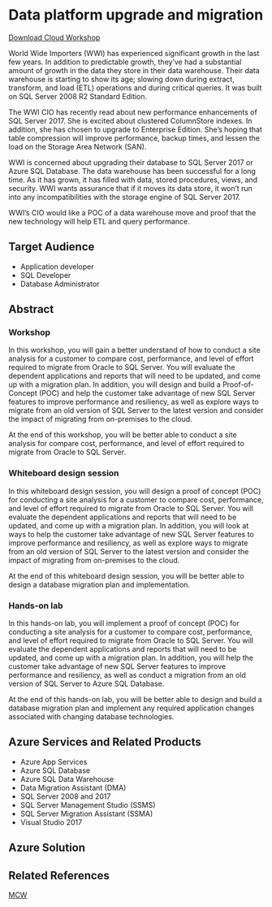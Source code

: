 # Data platform upgrade and migration

[Download Cloud Workshop](https://github.com/Microsoft/MCW-Data-platform-upgrade-and-migration/archive/master.zip)

World Wide Importers (WWI) has experienced significant growth in the last few years. In addition to predictable growth, they’ve had a substantial amount of growth in the data they store in their data warehouse. Their data warehouse is starting to show its age; slowing down during extract, transform, and load (ETL) operations and during critical queries. It was built on SQL Server 2008 R2 Standard Edition.

The WWI CIO has recently read about new performance enhancements of SQL Server 2017. She is excited about clustered ColumnStore indexes. In addition, she has chosen to upgrade to Enterprise Edition. She’s hoping that table compression will improve performance, backup times, and lessen the load on the Storage Area Network (SAN).

WWI is concerned about upgrading their database to SQL Server 2017 or Azure SQL Database. The data warehouse has been successful for a long time. As it has grown, it has filled with data, stored procedures, views, and security. WWI wants assurance that if it moves its data store, it won’t run into any incompatibilities with the storage engine of SQL Server 2017.

WWI’s CIO would like a POC of a data warehouse move and proof that the new technology will help ETL and query performance.

## Target Audience

* Application developer
* SQL Developer
* Database Administrator

## Abstract

### Workshop

In this workshop, you will gain a better understand of how to conduct a site analysis for a customer to compare cost, performance, and level of effort required to migrate from Oracle to SQL Server. You will evaluate the dependent applications and reports that will need to be updated, and come up with a migration plan. In addition, you will design and build a Proof-of-Concept (POC) and help the customer take advantage of new SQL Server features to improve performance and resiliency, as well as explore ways to migrate from an old version of SQL Server to the latest version and consider the impact of migrating from on-premises to the cloud.

At the end of this workshop, you will be better able to conduct a site analysis for compare cost, performance, and level of effort required to migrate from Oracle to SQL Server.

### Whiteboard design session

In this whiteboard design session, you will design a proof of concept (POC) for conducting a site analysis for a customer to compare cost, performance, and level of effort required to migrate from Oracle to SQL Server. You will evaluate the dependent applications and reports that will need to be updated, and come up with a migration plan. In addition, you will look at ways to help the customer take advantage of new SQL Server features to improve performance and resiliency, as well as explore ways to migrate from an old version of SQL Server to the latest version and consider the impact of migrating from on-premises to the cloud.

At the end of this whiteboard design session, you will be better able to design a database migration plan and implementation.

### Hands-on lab

In this hands-on lab, you will implement a proof of concept (POC) for conducting a site analysis for a customer to compare cost, performance, and level of effort required to migrate from Oracle to SQL Server. You will evaluate the dependent applications and reports that will need to be updated, and come up with a migration plan. In addition, you will help the customer take advantage of new SQL Server features to improve performance and resiliency, as well as conduct a migration from an old version of SQL Server to Azure SQL Database.

At the end of this hands-on lab, you will be better able to design and build a database migration plan and implement any required application changes associated with changing database technologies.

## Azure Services and Related Products

* Azure App Services
* Azure SQL Database
* Azure SQL Data Warehouse
* Data Migration Assistant (DMA)
* SQL Server 2008 and 2017
* SQL Server Management Studio (SSMS)
* SQL Server Migration Assistant (SSMA)
* Visual Studio 2017

## Azure Solution

## Related References

[MCW](https://github.com/Microsoft/MCW)